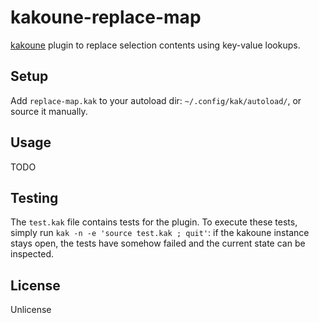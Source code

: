# kakoune-replace-map

[kakoune](http://kakoune.org) plugin to replace selection contents using key-value lookups.

## Setup

Add `replace-map.kak`  to your autoload dir: `~/.config/kak/autoload/`, or source it manually.

## Usage

TODO

## Testing

The `test.kak` file contains tests for the plugin. To execute these tests, simply run `kak -n -e 'source test.kak ; quit'`: if the kakoune instance stays open, the tests have somehow failed and the current state can be inspected.

## License

Unlicense
